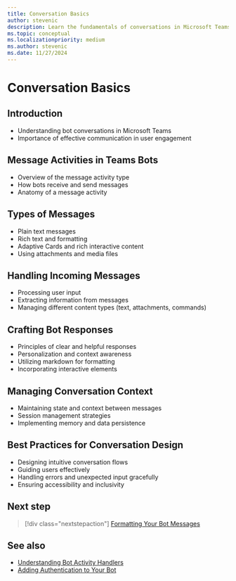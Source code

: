 ```yaml
---
title: Conversation Basics
author: stevenic
description: Learn the fundamentals of conversations in Microsoft Teams bots, including message handling, message types, and best practices for engaging users effectively.
ms.topic: conceptual
ms.localizationpriority: medium
ms.author: stevenic
ms.date: 11/27/2024
---
```


# Conversation Basics

## Introduction

- Understanding bot conversations in Microsoft Teams
- Importance of effective communication in user engagement

## Message Activities in Teams Bots

- Overview of the message activity type
- How bots receive and send messages
- Anatomy of a message activity

## Types of Messages

- Plain text messages
- Rich text and formatting
- Adaptive Cards and rich interactive content
- Using attachments and media files

## Handling Incoming Messages

- Processing user input
- Extracting information from messages
- Managing different content types (text, attachments, commands)

## Crafting Bot Responses

- Principles of clear and helpful responses
- Personalization and context awareness
- Utilizing markdown for formatting
- Incorporating interactive elements

## Managing Conversation Context

- Maintaining state and context between messages
- Session management strategies
- Implementing memory and data persistence

## Best Practices for Conversation Design

- Designing intuitive conversation flows
- Guiding users effectively
- Handling errors and unexpected input gracefully
- Ensuring accessibility and inclusivity

## Next step

> [!div class="nextstepaction"]
> [Formatting Your Bot Messages](formatting-your-bot-messages.md)

## See also

- [Understanding Bot Activity Handlers](understanding-bot-activity-handlers.md)
- [Adding Authentication to Your Bot](../enhancing-capabilities/adding-authentication.md)